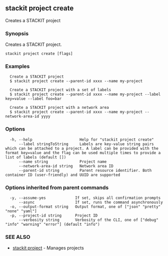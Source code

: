 ## stackit project create

Creates a STACKIT project

### Synopsis

Creates a STACKIT project.

```
stackit project create [flags]
```

### Examples

```
  Create a STACKIT project
  $ stackit project create --parent-id xxxx --name my-project

  Create a STACKIT project with a set of labels
  $ stackit project create --parent-id xxxx --name my-project --label key=value --label foo=bar

  Create a STACKIT project with a network area
  $ stackit project create --parent-id xxxx --name my-project --network-area-id yyyy
```

### Options

```
  -h, --help                     Help for "stackit project create"
      --label stringToString     Labels are key-value string pairs which can be attached to a project. A label can be provided with the format key=value and the flag can be used multiple times to provide a list of labels (default [])
      --name string              Project name
      --network-area-id string   Network area ID
      --parent-id string         Parent resource identifier. Both container ID (user-friendly) and UUID are supported
```

### Options inherited from parent commands

```
  -y, --assume-yes             If set, skips all confirmation prompts
      --async                  If set, runs the command asynchronously
  -o, --output-format string   Output format, one of ["json" "pretty" "none" "yaml"]
  -p, --project-id string      Project ID
      --verbosity string       Verbosity of the CLI, one of ["debug" "info" "warning" "error"] (default "info")
```

### SEE ALSO

* [stackit project](./stackit_project.md)	 - Manages projects

